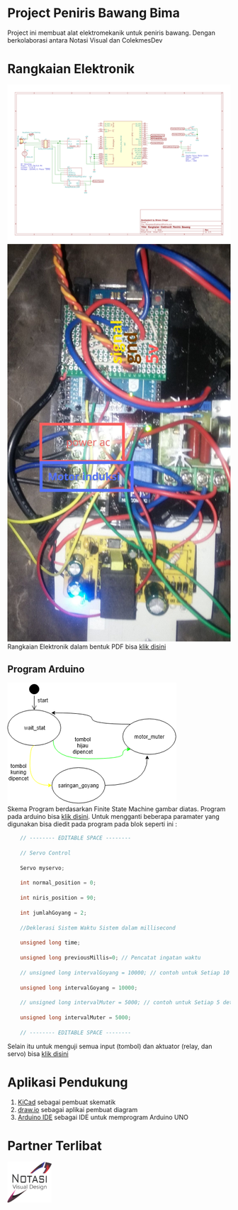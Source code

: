 # Project Peniris Bawang Bima
Project ini membuat alat elektromekanik untuk peniris bawang. Dengan berkolaborasi antara Notasi Visual dan ColekmesDev


# Rangkaian Elektronik
![GambarElektronik](Circuit/RangkaianElektronikPeniris.svg)
![GambarHardware](Circuit/BimaHardware.jpg)
Rangkaian Elektronik dalam bentuk PDF bisa [klik disini](Circuit/RangkaianElektronikPeniris.pdf)


## Program Arduino
![GambarFSM](ProgramDiagram.png)
<br>
Skema Program berdasarkan Finite State Machine gambar diatas. Program pada arduino bisa [klik disini](Code/Code.ino). Untuk mengganti beberapa paramater yang digunakan bisa diedit pada program pada blok seperti ini :

```c
    // -------- EDITABLE SPACE --------
    
    // Servo Control
    
    Servo myservo;
    
    int normal_position = 0;
    
    int niris_position = 90;
    
    int jumlahGoyang = 2;
    
    //Deklerasi Sistem Waktu Sistem dalam millisecond
    
    unsigned long time;
    
    unsigned long previousMillis=0; // Pencatat ingatan waktu
    
    // unsigned long intervalGoyang = 10000; // contoh untuk Setiap 10 detik saringan goyang
    
    unsigned long intervalGoyang = 10000;
    
    // unsigned long intervalMuter = 5000; // contoh untuk Setiap 5 detik muter
    
    unsigned long intervalMuter = 5000;
    
    // -------- EDITABLE SPACE --------
```
Selain itu untuk menguji semua input (tombol) dan aktuator (relay, dan servo) bisa [klik disini](CodeHardwareTest/CodeHardwareTest.ino)

# Aplikasi Pendukung

 1. [KiCad](http://kicad-pcb.org/) sebagai pembuat skematik
 2. [draw.io](https://www.draw.io/) sebagai aplikai pembuat diagram
 3. [Arduino IDE](https://www.arduino.cc/)  sebagai IDE untuk memprogram Arduino UNO

# Partner Terlibat
<img src="Logo_NotasiVisual.png" alt="drawing" width="100" />



<!--stackedit_data:
eyJoaXN0b3J5IjpbMjY4MDk5NTA0LC0yNjc5NzAyODQsLTYwNz
IwMDIzLDc3OTkzNTE3MiwtMTI4MjQxMDcxMCwzNTE2MDI3Mzks
LTEyNTIxMDc1ODUsLTQxNzg3MTk2NywtMTA5NjM2NzkxNiwtMT
A5NjM2NzkxNiwtNDY4Mjg3NDM4LC0xNzY0NjM0OTkyXX0=
-->